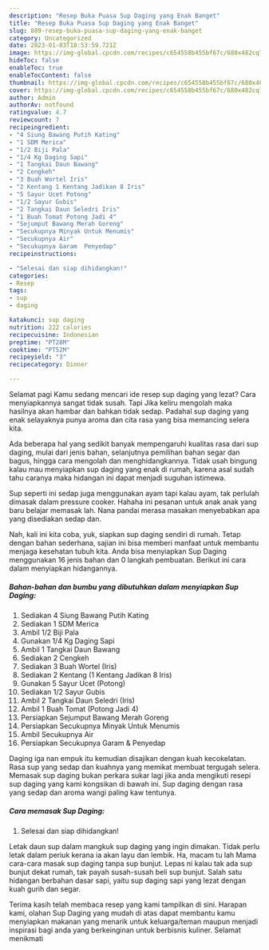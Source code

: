 ```yaml
---
description: "Resep Buka Puasa Sup Daging yang Enak Banget"
title: "Resep Buka Puasa Sup Daging yang Enak Banget"
slug: 889-resep-buka-puasa-sup-daging-yang-enak-banget
category: Uncategorized
date: 2023-01-03T18:53:59.721Z
image: https://img-global.cpcdn.com/recipes/c654558b455bf67c/680x482cq70/sup-daging-foto-resep-utama.jpg
hideToc: false
enableToc: true
enableTocContent: false
thumbnail: https://img-global.cpcdn.com/recipes/c654558b455bf67c/680x482cq70/sup-daging-foto-resep-utama.jpg
cover: https://img-global.cpcdn.com/recipes/c654558b455bf67c/680x482cq70/sup-daging-foto-resep-utama.jpg
author: Admin
authorAv: notfound
ratingvalue: 4.7
reviewcount: 7
recipeingredient:
- "4 Siung Bawang Putih Kating"
- "1 SDM Merica"
- "1/2 Biji Pala"
- "1/4 Kg Daging Sapi"
- "1 Tangkai Daun Bawang"
- "2 Cengkeh"
- "3 Buah Wortel Iris"
- "2 Kentang 1 Kentang Jadikan 8 Iris"
- "5 Sayur Ucet Potong"
- "1/2 Sayur Gubis"
- "2 Tangkai Daun Seledri Iris"
- "1 Buah Tomat Potong Jadi 4"
- "Sejumput Bawang Merah Goreng"
- "Secukupnya Minyak Untuk Menumis"
- "Secukupnya Air"
- "Secukupnya Garam  Penyedap"
recipeinstructions:

- "Selesai dan siap dihidangkan!"
categories:
- Resep
tags:
- sup
- daging

katakunci: sup daging 
nutrition: 222 calories
recipecuisine: Indonesian
preptime: "PT28M"
cooktime: "PT52M"
recipeyield: "3"
recipecategory: Dinner

---
```



Selamat pagi Kamu sedang mencari ide resep sup daging yang lezat? Cara menyiapkannya sangat tidak susah. Tapi Jika keliru mengolah maka hasilnya akan hambar dan bahkan tidak sedap. Padahal sup daging yang enak selayaknya punya aroma dan cita rasa yang bisa memancing selera kita.


Ada beberapa hal yang sedikit banyak mempengaruhi kualitas rasa dari sup daging, mulai dari jenis bahan, selanjutnya pemilihan bahan segar dan bagus, hingga cara mengolah dan menghidangkannya. Tidak usah bingung kalau mau menyiapkan sup daging yang enak di rumah, karena asal sudah tahu caranya maka hidangan ini dapat menjadi suguhan istimewa.

Sup seperti ini sedap juga menggunakan ayam tapi kalau ayam, tak perlulah dimasak dalam pressure cooker. Hahaha ini pesanan untuk anak anak yang baru belajar memasak lah. Nana pandai merasa masakan menyebabkan apa yang disediakan sedap dan.


Nah, kali ini kita coba, yuk, siapkan sup daging sendiri di rumah. Tetap dengan bahan sederhana, sajian ini bisa memberi manfaat untuk membantu menjaga kesehatan tubuh kita. Anda bisa menyiapkan Sup Daging menggunakan 16 jenis bahan dan 0 langkah pembuatan. Berikut ini cara dalam menyiapkan hidangannya.

<!--inarticleads1-->

##### Bahan-bahan dan bumbu yang dibutuhkan dalam menyiapkan Sup Daging:

1. Sediakan 4 Siung Bawang Putih Kating
1. Sediakan 1 SDM Merica
1. Ambil 1/2 Biji Pala
1. Gunakan 1/4 Kg Daging Sapi
1. Ambil 1 Tangkai Daun Bawang
1. Sediakan 2 Cengkeh
1. Sediakan 3 Buah Wortel (Iris)
1. Sediakan 2 Kentang (1 Kentang Jadikan 8 Iris)
1. Gunakan 5 Sayur Ucet (Potong)
1. Sediakan 1/2 Sayur Gubis
1. Ambil 2 Tangkai Daun Seledri (Iris)
1. Ambil 1 Buah Tomat (Potong Jadi 4)
1. Persiapkan Sejumput Bawang Merah Goreng
1. Persiapkan Secukupnya Minyak Untuk Menumis
1. Ambil Secukupnya Air
1. Persiapkan Secukupnya Garam &amp; Penyedap


Daging iga nan empuk itu kemudian disajikan dengan kuah kecokelatan. Rasa sup yang sedap dan kuahnya yang memikat membuat tergugah selera. Memasak sup daging bukan perkara sukar lagi jika anda mengikuti resepi sup daging yang kami kongsikan di bawah ini. Sup daging dengan rasa yang sedap dan aroma wangi paling kaw tentunya. 

<!--inarticleads2-->

##### Cara memasak Sup Daging:


1. Selesai dan siap dihidangkan!

Letak daun sup dalam mangkuk sup daging yang ingin dimakan. Tidak perlu letak dalam periuk kerana ia akan layu dan lembik. Ha, macam tu lah Mama cara-cara masak sup daging tanpa sup bunjut. Lepas ni kalau tak ada sup bunjut dekat rumah, tak payah susah-susah beli sup bunjut. Salah satu hidangan berbahan dasar sapi, yaitu sup daging sapi yang lezat dengan kuah gurih dan segar. 

Terima kasih telah membaca resep yang kami tampilkan di sini. Harapan kami, olahan Sup Daging yang mudah di atas dapat membantu kamu menyiapkan makanan yang menarik untuk keluarga/teman maupun menjadi inspirasi bagi anda yang berkeinginan untuk berbisnis kuliner. Selamat menikmati
